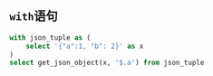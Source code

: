 ## `with`语句

```sql
with json_tuple as (
    select '{"a":1, "b": 2}' as x
) 
select get_json_object(x, '$.a') from json_tuple
```